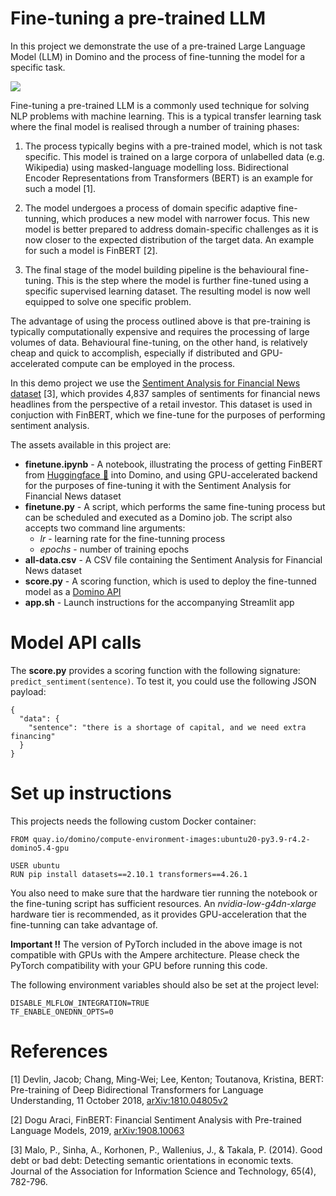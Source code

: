 # Fine-tuning a pre-trained LLM

In this project we demonstrate the use of a pre-trained Large Language Model (LLM) in Domino and the process of fine-tunning the model for a specific task.

![](raw/latest/images/bert.png?inline=true)

Fine-tuning a pre-trained LLM is a commonly used technique for solving NLP problems with machine learning. This is a typical transfer learning task where the final model is realised through a number of training phases:

1. The process typically begins with a pre-trained model, which is not task specific. This model is trained on a large corpora of unlabelled data (e.g. Wikipedia) using masked-language modelling loss. Bidirectional Encoder Representations from Transformers (BERT) is an example for such a model [1].

2. The model undergoes a process of domain specific adaptive fine-tunning, which produces a new model with narrower focus. This new model is better prepared to address domain-specific challenges as it is now closer to the expected distribution of the target data. An example for such a model is FinBERT [2].

3. The final stage of the model building pipeline is the behavioural fine-tuning. This is the step where the model is further fine-tuned using a specific supervised learning dataset. The resulting model is now well equipped to solve one specific problem.

The advantage of using the process outlined above is that pre-training is typically computationally expensive and requires the processing of large volumes of data. Behavioural fine-tuning, on the other hand, is relatively cheap and quick to accomplish, especially if distributed and GPU-accelerated compute can be employed in the process.

In this demo project we use the [Sentiment Analysis for Financial News dataset](https://www.kaggle.com/datasets/ankurzing/sentiment-analysis-for-financial-news) [3], which provides 4,837 samples of sentiments for financial news headlines from the perspective of a retail investor. This dataset is used in conjuction with FinBERT, which we fine-tune for the purposes of performing sentiment analysis.

The assets available in this project are:

* **finetune.ipynb** - A notebook, illustrating the process of getting FinBERT from [Huggingface 🤗](https://huggingface.co/ProsusAI/finbert) into Domino, and using GPU-accelerated backend for the purposes of fine-tuning it with the Sentiment Analysis for Financial News dataset
* **finetune.py** - A script, which performs the same fine-tuning process but can be scheduled and executed as a Domino job. The script also accepts two command line arguments:
    * *lr* - learning rate for the fine-tunning process
    * *epochs* - number of training epochs
* **all-data.csv** - A CSV file containing the Sentiment Analysis for Financial News dataset
* **score.py** - A scoring function, which is used to deploy the fine-tunned model as a [Domino API](https://docs.dominodatalab.com/en/latest/user_guide/8dbc91/host-models-as-rest-apis/)
* **app.sh** - Launch instructions for the accompanying Streamlit app

# Model API calls

The **score.py** provides a scoring function with the following signature: `predict_sentiment(sentence)`. To test it, you could use the following JSON payload:

```
{
  "data": {
    "sentence": "there is a shortage of capital, and we need extra financing"
  }
}
```

# Set up instructions

This projects needs the following custom Docker container:

```
FROM quay.io/domino/compute-environment-images:ubuntu20-py3.9-r4.2-domino5.4-gpu

USER ubuntu
RUN pip install datasets==2.10.1 transformers==4.26.1
```

You also need to make sure that the hardware tier running the notebook or the fine-tuning script has sufficient resources. An *nvidia-low-g4dn-xlarge* hardware tier is recommended, as it provides GPU-acceleration that the fine-tunning can take advantage of.

**Important !!** The version of PyTorch included in the above image is not compatible with GPUs with the Ampere architecture. Please check the PyTorch compatibility with your GPU before running this code. 

The following environment variables should also be set at the project level:

```
DISABLE_MLFLOW_INTEGRATION=TRUE	
TF_ENABLE_ONEDNN_OPTS=0
```

# References

[1] Devlin, Jacob; Chang, Ming-Wei; Lee, Kenton; Toutanova, Kristina, BERT: Pre-training of Deep Bidirectional Transformers for Language Understanding, 11 October 2018, [arXiv:1810.04805v2](https://arxiv.org/abs/1810.04805)

[2] Dogu Araci, FinBERT: Financial Sentiment Analysis with Pre-trained Language Models, 2019, [arXiv:1908.10063](http://arxiv.org/abs/1908.10063)

[3] Malo, P., Sinha, A., Korhonen, P., Wallenius, J., & Takala, P. (2014). Good debt or bad debt: Detecting semantic orientations in economic texts. Journal of the Association for Information Science and Technology, 65(4), 782-796.

